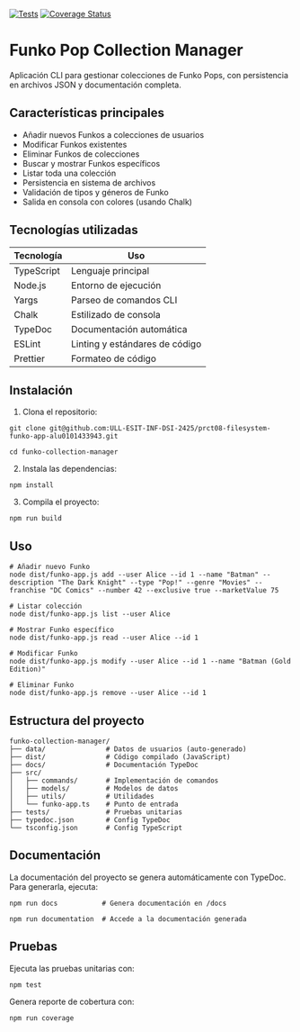 [![Tests](https://github.com/ULL-ESIT-INF-DSI-2425/prct08-filesystem-funko-app-alu0101433943/actions/workflows/ci.yml/badge.svg)](https://github.com/ULL-ESIT-INF-DSI-2425/prct08-filesystem-funko-app-alu0101433943/actions/workflows/ci.yml)
[![Coverage Status](https://coveralls.io/repos/github/ULL-ESIT-INF-DSI-2425/prct08-filesystem-funko-app-alu0101433943/badge.svg?branch=main)](https://coveralls.io/github/ULL-ESIT-INF-DSI-2425/prct08-filesystem-funko-app-alu0101433943?branch=main)

# Funko Pop Collection Manager

Aplicación CLI para gestionar colecciones de Funko Pops, con persistencia en archivos JSON y documentación completa.

## Características principales

- Añadir nuevos Funkos a colecciones de usuarios
- Modificar Funkos existentes
- Eliminar Funkos de colecciones
- Buscar y mostrar Funkos específicos
- Listar toda una colección
- Persistencia en sistema de archivos
- Validación de tipos y géneros de Funko
- Salida en consola con colores (usando Chalk)

## Tecnologías utilizadas

| Tecnología       | Uso                          |
|------------------|------------------------------|
| TypeScript       | Lenguaje principal           |
| Node.js          | Entorno de ejecución         |
| Yargs            | Parseo de comandos CLI       |
| Chalk            | Estilizado de consola        |
| TypeDoc          | Documentación automática     |
| ESLint           | Linting y estándares de código |
| Prettier         | Formateo de código           |

## Instalación

1. Clona el repositorio:
```
git clone git@github.com:ULL-ESIT-INF-DSI-2425/prct08-filesystem-funko-app-alu0101433943.git

cd funko-collection-manager
```
2. Instala las dependencias:
```
npm install
```
3. Compila el proyecto:
```
npm run build
```

## Uso
```
# Añadir nuevo Funko
node dist/funko-app.js add --user Alice --id 1 --name "Batman" --description "The Dark Knight" --type "Pop!" --genre "Movies" --franchise "DC Comics" --number 42 --exclusive true --marketValue 75

# Listar colección
node dist/funko-app.js list --user Alice

# Mostrar Funko específico
node dist/funko-app.js read --user Alice --id 1

# Modificar Funko
node dist/funko-app.js modify --user Alice --id 1 --name "Batman (Gold Edition)"

# Eliminar Funko
node dist/funko-app.js remove --user Alice --id 1
```

## Estructura del proyecto
```
funko-collection-manager/
├── data/               # Datos de usuarios (auto-generado)
├── dist/               # Código compilado (JavaScript)
├── docs/               # Documentación TypeDoc
├── src/
│   ├── commands/       # Implementación de comandos
│   ├── models/         # Modelos de datos
│   ├── utils/          # Utilidades
│   └── funko-app.ts    # Punto de entrada
├── tests/              # Pruebas unitarias
├── typedoc.json        # Config TypeDoc
└── tsconfig.json       # Config TypeScript
```

## Documentación
La documentación del proyecto se genera automáticamente con TypeDoc. Para generarla, ejecuta:
```
npm run docs           # Genera documentación en /docs

npm run documentation  # Accede a la documentación generada
```

## Pruebas
Ejecuta las pruebas unitarias con:
```
npm test
```
Genera reporte de cobertura con:
```
npm run coverage
```
